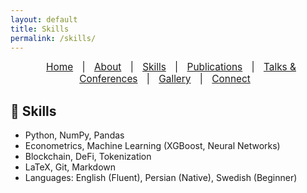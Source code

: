 ```yaml
---
layout: default
title: Skills
permalink: /skills/
---
```



<nav style="text-align:center; font-size: 1.1em; margin-bottom: 20px;">
  <a href="/" style="margin: 0 10px;">Home</a> |
  <a href="/about" style="margin: 0 10px;">About</a> |
  <a href="/skills" style="margin: 0 10px;">Skills</a> |
  <a href="/publications" style="margin: 0 10px;">Publications</a> |
  <a href="/Talks & Conferences" style="margin: 0 10px;">Talks & Conferences</a> |
  <a href="/gallery" style="margin: 0 10px;">Gallery</a> |
  <a href="/contact" style="margin: 0 10px;">Connect</a>
</nav>


## 🧠 Skills

- Python, NumPy, Pandas  
- Econometrics, Machine Learning (XGBoost, Neural Networks)  
- Blockchain, DeFi, Tokenization  
- LaTeX, Git, Markdown  
- Languages: English (Fluent), Persian (Native), Swedish (Beginner)
